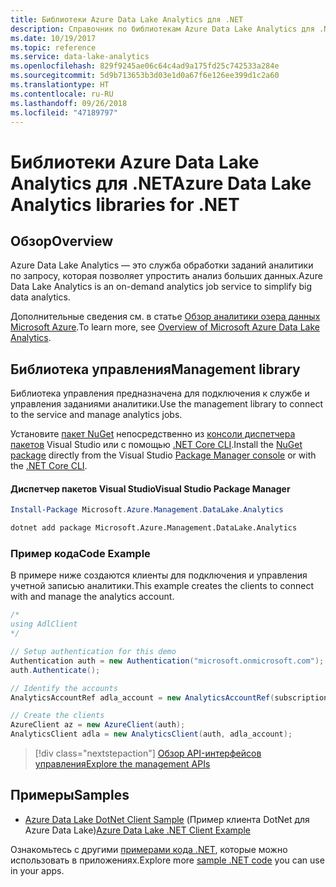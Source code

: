 ```yaml
---
title: Библиотеки Azure Data Lake Analytics для .NET
description: Справочник по библиотекам Azure Data Lake Analytics для .NET
ms.date: 10/19/2017
ms.topic: reference
ms.service: data-lake-analytics
ms.openlocfilehash: 829f9245ae06c64c4ad9a175fd25c742533a284e
ms.sourcegitcommit: 5d9b713653b3d03e1d0a67f6e126ee399d1c2a60
ms.translationtype: HT
ms.contentlocale: ru-RU
ms.lasthandoff: 09/26/2018
ms.locfileid: "47189797"
---
```

# <a name="azure-data-lake-analytics-libraries-for-net"></a><span data-ttu-id="ed497-103">Библиотеки Azure Data Lake Analytics для .NET</span><span class="sxs-lookup"><span data-stu-id="ed497-103">Azure Data Lake Analytics libraries for .NET</span></span>

## <a name="overview"></a><span data-ttu-id="ed497-104">Обзор</span><span class="sxs-lookup"><span data-stu-id="ed497-104">Overview</span></span>

<span data-ttu-id="ed497-105">Azure Data Lake Analytics — это служба обработки заданий аналитики по запросу, которая позволяет упростить анализ больших данных.</span><span class="sxs-lookup"><span data-stu-id="ed497-105">Azure Data Lake Analytics is an on-demand analytics job service to simplify big data analytics.</span></span>

<span data-ttu-id="ed497-106">Дополнительные сведения см. в статье [Обзор аналитики озера данных Microsoft Azure](/azure/data-lake-analytics/data-lake-analytics-overview).</span><span class="sxs-lookup"><span data-stu-id="ed497-106">To learn more, see [Overview of Microsoft Azure Data Lake Analytics](/azure/data-lake-analytics/data-lake-analytics-overview).</span></span>

## <a name="management-library"></a><span data-ttu-id="ed497-107">Библиотека управления</span><span class="sxs-lookup"><span data-stu-id="ed497-107">Management library</span></span>

<span data-ttu-id="ed497-108">Библиотека управления предназначена для подключения к службе и управления заданиями аналитики.</span><span class="sxs-lookup"><span data-stu-id="ed497-108">Use the management library to connect to the service and manage analytics jobs.</span></span>

<span data-ttu-id="ed497-109">Установите [пакет NuGet](https://www.nuget.org/packages/Microsoft.Azure.Management.DataLake.Analytics) непосредственно из [консоли диспетчера пакетов][PackageManager] Visual Studio или с помощью [.NET Core CLI][DotNetCLI].</span><span class="sxs-lookup"><span data-stu-id="ed497-109">Install the [NuGet package](https://www.nuget.org/packages/Microsoft.Azure.Management.DataLake.Analytics) directly from the Visual Studio [Package Manager console][PackageManager] or with the [.NET Core CLI][DotNetCLI].</span></span>

#### <a name="visual-studio-package-manager"></a><span data-ttu-id="ed497-110">Диспетчер пакетов Visual Studio</span><span class="sxs-lookup"><span data-stu-id="ed497-110">Visual Studio Package Manager</span></span>

```powershell
Install-Package Microsoft.Azure.Management.DataLake.Analytics
```

```bash
dotnet add package Microsoft.Azure.Management.DataLake.Analytics
```

### <a name="code-example"></a><span data-ttu-id="ed497-111">Пример кода</span><span class="sxs-lookup"><span data-stu-id="ed497-111">Code Example</span></span>

<span data-ttu-id="ed497-112">В примере ниже создаются клиенты для подключения и управления учетной записью аналитики.</span><span class="sxs-lookup"><span data-stu-id="ed497-112">This example creates the clients to connect with and manage the analytics account.</span></span>

```csharp
/*
using AdlClient 
*/

// Setup authentication for this demo
Authentication auth = new Authentication("microsoft.onmicrosoft.com"); // change this to YOUR tenant
auth.Authenticate();

// Identify the accounts
AnalyticsAccountRef adla_account = new AnalyticsAccountRef(subscriptionId, resourceGroup, userName);

// Create the clients
AzureClient az = new AzureClient(auth);
AnalyticsClient adla = new AnalyticsClient(auth, adla_account);
```

> [!div class="nextstepaction"]
> [<span data-ttu-id="ed497-113">Обзор API-интерфейсов управления</span><span class="sxs-lookup"><span data-stu-id="ed497-113">Explore the management APIs</span></span>](/dotnet/api/overview/azure/datalakeanalytics/management)

## <a name="samples"></a><span data-ttu-id="ed497-114">Примеры</span><span class="sxs-lookup"><span data-stu-id="ed497-114">Samples</span></span>
* <span data-ttu-id="ed497-115">[Azure Data Lake DotNet Client Sample](https://azure.microsoft.com/resources/samples/data-lake-dotnet-client/) (Пример клиента DotNet для Azure Data Lake)</span><span class="sxs-lookup"><span data-stu-id="ed497-115">[Azure Data Lake .NET Client Example](https://azure.microsoft.com/resources/samples/data-lake-dotnet-client/)</span></span>

<span data-ttu-id="ed497-116">Ознакомьтесь с другими [примерами кода .NET](https://azure.microsoft.com/resources/samples/?platform=dotnet), которые можно использовать в приложениях.</span><span class="sxs-lookup"><span data-stu-id="ed497-116">Explore more [sample .NET code](https://azure.microsoft.com/resources/samples/?platform=dotnet) you can use in your apps.</span></span>

[PackageManager]: https://docs.microsoft.com/nuget/tools/package-manager-console
[DotNetCLI]: https://docs.microsoft.com/dotnet/core/tools/dotnet-add-package
